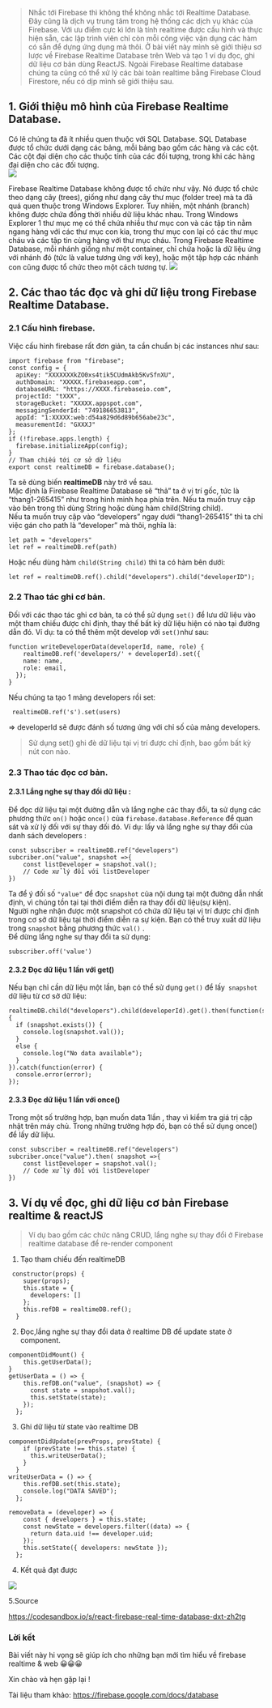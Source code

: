 > Nhắc tới Firebase thì không thể không nhắc tới Realtime Database. Đây cũng là dịch vụ trung tâm trong hệ thống các dịch vụ khác của Firebase. Với ưu điểm cực kì lớn là tính realtime được cấu hình và thực hiện sẵn, các lập trình viên chỉ còn mỗi công việc vận dụng các hàm có sẵn để dựng ứng dụng mà thôi. Ở bài viết này mình  sẽ giới thiệu sơ lược về Firebase Realtime Database trên Web và tạo 1 ví dụ đọc, ghi dữ liệu cơ bản dùng ReactJS. Ngoài Firebase Realtime database chúng ta cũng có thể xử lý các bài toàn realtime bằng Firebase Cloud Firestore, nếu có dịp mình sẽ giới thiệu sau.
## 1. Giới thiệu mô hình của Firebase Realtime Database.
Có lẽ chúng ta đã ít nhiều quen thuộc với SQL Database. SQL Database được tổ chức dưới dạng các bảng, mỗi bảng bao gồm các hàng và các cột. Các cột đại diện cho các thuộc tính của các đối tượng, trong khi các hàng đại diện cho các đối tượng.<br>
![](https://images.viblo.asia/41521817-2c6c-4119-98d5-feee83154563.png)

Firebase Realtime Database không được tổ chức như vậy. Nó được tổ chức theo dạng cây (trees), giống như dạng cây thư mục (folder tree) mà  ta đã quá quen thuộc trong Windows Explorer. Tuy nhiên, một nhánh (branch) không được chứa đồng thời nhiều dữ liệu khác nhau. Trong Windows Explorer 1 thư mục mẹ có thể chứa nhiều thư mục con và các tập tin nằm ngang hàng với các thư mục con kia, trong thư mục con lại có các thư mục cháu và các tập tin cùng hàng với thư mục cháu. Trong Firebase Realtime Database, mỗi nhánh giống như một container, chỉ chứa hoặc là dữ liệu ứng với nhánh đó (tức là value tương ứng với key), hoặc một tập hợp các nhánh con cũng được tổ chức theo một cách tương tự.
![](https://images.viblo.asia/09e239dc-e0a7-4001-8646-bfb1a9530a92.png)
## 2. Các thao tác đọc và ghi dữ liệu trong Firebase Realtime Database.
### 2.1 Cấu hình firebase.
Việc cấu hình firebase rất đơn giản, ta cần chuẩn bị các instances như sau:
```
import firebase from "firebase";
const config = {
  apiKey: "XXXXXXXkZO0xs4tik5CUdmAkb5KvSfnXU",
  authDomain: "XXXXX.firebaseapp.com",
  databaseURL: "https://XXXX.firebaseio.com",
  projectId: "tXXX",
  storageBucket: "XXXXX.appspot.com",
  messagingSenderId: "749186653813",
  appId: "1:XXXXX:web:d54a829d6d89b656abe23c",
  measurementId: "GXXXJ"
};
if (!firebase.apps.length) {
  firebase.initializeApp(config);
}
// Tham chiếu tới cơ sở dữ liệu
export const realtimeDB = firebase.database();
```
Ta sẽ dùng biến **realtimeDB** này trở về sau.<br>
Mặc định là  Firebase Realtime Database sẽ “thả” ta ở vị trí gốc,  tức là “thang1-265415” như trong hình minh họa phía trên. Nếu ta muốn truy cập vào bên trong thì dùng  String hoặc dùng hàm child(String child).<br>
Nếu ta muốn truy cập vào “developers” ngay dưới “thang1-265415” thì ta chỉ việc gán cho path là “developer” mà thôi, nghĩa là:
```
let path = "developers"
let ref = realtimeDB.ref(path)
```
Hoặc nếu dùng hàm `child(String child)` thì ta có hàm bên dưới:
```
let ref = realtimeDB.ref().child("developers").child("developerID");
```
### 2.2 Thao tác ghi cơ bản.
Đối với các thao tác ghi cơ bản, ta có thể sử dụng `set()` để lưu dữ liệu vào một tham chiếu được chỉ định, thay thế bất kỳ dữ liệu hiện có nào tại đường dẫn đó. Ví dụ: ta có thể thêm một develop với `set()`như sau:
```
function writeDeveloperData(developerId, name, role) {
    realtimeDB.ref('developers/' + developerId).set({
    name: name,
    role: email,
  });
}
```
Nếu chúng ta tạo 1 mảng developers rồi set:
```
 realtimeDB.ref('s').set(users)
```
=> developerId sẽ được đánh số tương ứng với chỉ số của mảng developers.
> Sử dụng set() ghi đè dữ liệu tại vị trí được chỉ định, bao gồm bất kỳ nút con nào.
### 2.3 Thao tác đọc cơ bản.
#### 2.3.1 Lắng nghe sự thay đổi dữ liệu :
Để đọc dữ liệu tại một đường dẫn và lắng nghe các thay đổi, ta sử dụng các phương thức `on()` hoặc `once()` của `firebase.database.Reference` để quan sát và xử lý đối với sự thay đối đó.
Ví dụ:  lấy và lắng nghe sự thay đổi của danh sách developers :
```
const subscriber = realtimeDB.ref("developers")
subcriber.on("value", snapshot =>{
    const listDeveloper = snapshot.val();
    // Code xử lý đối với listDeveloper
})
```
Ta để ý đối số `"value"` để đọc `snapshot` của nội dung tại một đường dẫn nhất định, vì chúng tồn tại tại thời điểm diễn ra thay đổi dữ liệu(sự kiện). <br>
Người nghe nhận được một snapshot có chứa dữ liệu tại vị trí được chỉ định trong cơ sở dữ liệu tại thời điểm diễn ra sự kiện. Bạn có thể truy xuất dữ liệu trong `snapshot` bằng phương thức `val()` .<br>
Để dừng lắng nghe sự thay đổi ta sử dụng:
```
subscriber.off('value')
```
#### 2.3.2 Đọc dữ liệu 1 lần với get()
Nếu bạn chỉ cần dữ liệu một lần, bạn có thể sử dụng `get()` để lấy` snapshot` dữ liệu từ cơ sở dữ liệu:
```
realtimeDB.child("developers").child(developerId).get().then(function(snapshot) {
  if (snapshot.exists()) {
    console.log(snapshot.val());
  }
  else {
    console.log("No data available");
  }
}).catch(function(error) {
  console.error(error);
});
```
#### 2.3.3 Đọc dữ liệu 1 lần với once()
Trong một số trường hợp, bạn muốn data 1lần , thay vì kiểm tra giá trị cập nhật trên máy chủ. Trong những trường hợp đó, bạn có thể sử dụng once() để lấy dữ liệu.

```
const subscriber = realtimeDB.ref("developers")
subcriber.once("value").then( snapshot =>{
    const listDeveloper = snapshot.val();
    // Code xử lý đối với listDeveloper
})
```
## 3. Ví dụ về đọc, ghi dữ liệu cơ bản Firebase realtime & reactJS
> Ví dụ bao gồm các chức năng CRUD, lắng nghe sự thay đổi ở Firebase realtime database để re-render component

1. Tạo tham chiếu đến realtimeDB
```
 constructor(props) {
    super(props);
    this.state = {
      developers: []
    };
    this.refDB = realtimeDB.ref();
  }
```
2. Đọc,lắng nghe sự thay đổi data ở realtime DB để update state ở component.

```
componentDidMount() {
    this.getUserData();
}
getUserData = () => {
    this.refDB.on("value", (snapshot) => {
      const state = snapshot.val();
      this.setState(state);
    });
  };

```
3. Ghi dữ liệu từ state vào realtime DB
```
componentDidUpdate(prevProps, prevState) {
    if (prevState !== this.state) {
      this.writeUserData();
    }
  }
writeUserData = () => {
    this.refDB.set(this.state);
    console.log("DATA SAVED");
  };
  
removeData = (developer) => {
    const { developers } = this.state;
    const newState = developers.filter((data) => {
      return data.uid !== developer.uid;
    });
    this.setState({ developers: newState });
  };
```
4. Kết quả đạt được

![](https://images.viblo.asia/84086435-6a96-4637-a246-af56f9b4e713.gif)

5.Source

https://codesandbox.io/s/react-firebase-real-time-database-dxt-zh2tg

### Lời kết

Bài viết này hi vọng sẽ giúp ích cho những bạn mới tìm hiểu về firebase realtime & web :grinning::grinning::grinning: <br>

Xin chào và hẹn gặp lại !

Tài liệu tham khảo: 
https://firebase.google.com/docs/database